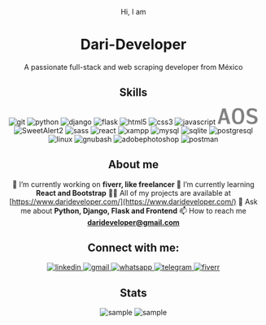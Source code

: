 <div align="center">

Hi, I am
# Dari-Developer
A passionate full-stack and web scraping developer from México

## Skills

<div>
<img src="https://cdn.svgporn.com/logos/git-icon.svg" width="50" alt="git" title="git">
<img src="https://cdn.svgporn.com/logos/python.svg" width="50" alt="python" title="python">
<img src="https://cdn.svgporn.com/logos/django-icon.svg" width="50" alt="django" title="django">
<img src="https://cdn.svgporn.com/logos/flask.svg" width="50" alt="flask" title="flask">
<img src="https://cdn.svgporn.com/logos/html-5.svg" width="50" alt="html5" title="html5">
<img src="https://cdn.svgporn.com/logos/css-3.svg" width="50" alt="css3" title="css3">
<img src="https://cdn.svgporn.com/logos/javascript.svg" width="50" alt="javascript" title="javascript">
<img src="imgs/aos.svg" width="80" alt="aos" title="aos">
<img src="https://github.com/sweetalert2/sweetalert2/raw/main/assets/swal2-logo.png" width="100" alt="SweetAlert2" title="SweetAlert2">
<img src="https://cdn.svgporn.com/logos/sass.svg" width="50" alt="sass" title="sass">
<img src="https://cdn.svgporn.com/logos/react.svg" width="50" alt="react" title="react">
<img src="https://cdn.svgporn.com/logos/xampp.svg" width="50" alt="xampp" title="xampp">
<img src="https://cdn.svgporn.com/logos/mysql.svg" width=80" alt="mysql" title="mysql">
<img src="https://cdn.svgporn.com/logos/sqlite.svg" width="100" alt="sqlite" title="sqlite">
<img src="https://cdn.svgporn.com/logos/postgresql.svg" width="50" alt="postgresql" title="postgresql">
<img src="https://cdn.svgporn.com/logos/linux-tux.svg" width="50" alt="linux" title="linux">
<img src="https://cdn.svgporn.com/logos/bash-icon.svg" width="50" alt="gnubash" title="gnubash">
<img src="https://cdn.svgporn.com/logos/adobe-photoshop.svg" width="50" alt="adobephotoshop" title="adobephotoshop">
<img src="https://cdn.svgporn.com/logos/postman-icon.svg" width="50" alt="postman" title="postman">

</div>

## About me

🔭 I’m currently working on **fiverr, like freelancer**
🌱 I’m currently learning **React and Bootstrap**
👨‍💻 All of my projects are available at [https://www.darideveloper.com/](https://www.darideveloper.com/)
💬 Ask me about **Python, Django, Flask and Frontend**
📫 How to reach me **darideveloper@gmail.com**

## Connect with me:

<div align="center">

<a href="https://www.linkedin.com/in/francisco-dari-hernandez-6456b6181/" target="blank">
<img src="https://cdn.svgporn.com/logos/linkedin-icon.svg" width="30" alt="linkedin" title="linkedin">
</a>

<a href="mailto:darideveloper@gmail.com" target="blank">
<img src="https://cdn.svgporn.com/logos/google-gmail.svg" width="30" alt="gmail" title="gmail">
</a>

<a href="https://api.whatsapp.com/send?phone=5217295162472" target="blank">
<img src="https://cdn.svgporn.com/logos/whatsapp-icon.svg" width="30" alt="whatsapp" title="whatsapp">
</a>

<a href="https://t.me/DariDeveloper" target="blank">
<img src="https://cdn.svgporn.com/logos/telegram.svg" width="30" alt="telegram" title="telegram">
</a>

<a href="https://www.fiverr.com/darideveloper" target="blank">
<img src="https://user-images.githubusercontent.com/45782139/77510964-c99c5300-6e91-11ea-9a6d-f1f33b56c846.png" width="30" alt="fiverr" title="fiverr">
</a>

</div>

## Stats

![sample](https://github-readme-stats.vercel.app/api/top-langs?username=darihernandez&show_icons=true&locale=en&layout=compact)
![sample](https://github-readme-stats.vercel.app/api?username=darihernandez&show_icons=true&locale=en)
